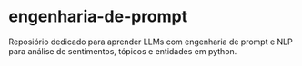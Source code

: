 # engenharia-de-prompt
Reposiório dedicado para aprender LLMs com engenharia de prompt e NLP para análise de sentimentos, tópicos e entidades em python.
